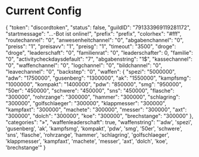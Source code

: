 # Current Config

{
  "token": "discordtoken",
  "status": false,
  "guildID": "791333969119281172",
  "startmessage": "...-Bot ist online!",
  "prefix": "prefix",
  "colorhex": "#fff",
  "routechannel": "0",
  "anwesenheitchannel": "0",
  "abgabenchannel": "0",
  "preiss": "1",
  "preisavv": "1",
  "preisg": "1",
  "timeout": "3500",
  "droge": "droge",
  "leaderschaft": "0",
  "familienrat": "0",
  "leaderschafter": 0,
  "familie": "0",
  "activitycheckdaysdefault": "7",
  "abgabenstring": "1$",
  "kassechannel": "0",
  "waffenchannel": "0",
  "logchannel": "0",
  "bildchannel": "0",
  "leavechannel": "0",
  "backstep": "0",
  "waffen": {
    "spezi": "5000000",
    "adw": "1750000",
    "gusenberg": "1300000",
    "ak": "1550000",
    "kampfsmg": "1000000",
    "kompakt": "1400000",
    "pdw": "850000",
    "smg": "950000",
    "50er": "450000",
    "schwere": "450000",
    "sns": "450000",
    "flasche": "300000",
    "rohrzange": "300000",
    "hammer": "300000",
    "schlagring": "300000",
    "golfschlaeger": "300000",
    "klappmesser": "300000",
    "kampfaxt": "300000",
    "machete": "300000",
    "messer": "300000",
    "axt": "300000",
    "dolch": "300000",
    "koe": "300000",
    "brechstange": "300000"
  },
  "categories": "»",
  "waffenleaderschaft": true,
  "waffenstring": "'adw', 'spezi', 'gusenberg', 'ak', 'kampfsmg', 'kompakt', 'pdw', 'smg', '50er', 'schwere', 'sns', 'flasche', 'rohrzange', 'hammer', 'schlagring', 'golfschlaeger', 'klappmesser', 'kampfaxt', 'machete', 'messer', 'axt', 'dolch', 'koe', 'brechstange'"
}
